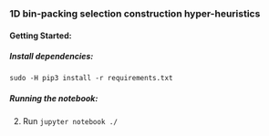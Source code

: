 ### 1D bin-packing selection construction hyper-heuristics

#### Getting Started:

##### Install dependencies:
`sudo -H pip3 install -r requirements.txt`

##### Running the notebook:
2. Run `jupyter notebook ./`
